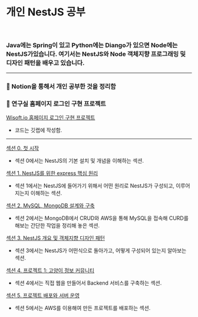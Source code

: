 # 개인 NestJS 공부
<br>

### Java에는 Spring이 있고 Python에는 Diango가 있으면 Node에는 NestJS가있습니다. 여기서는 NestJS와 Node 객체지향 프로그래밍 및 디자인 패턴을 배우고 있습니다.

---
### 📌 Notion을 통해서 개인 공부한 것을 정리함
### 📌 연구실 홈페이지 로그인 구현 프로젝트
[Wisoft.io 홈페이지 로그인 구현 프로젝트](https://gitlab.com/wisoftlabs/member/dongmin/nest-project)
- 코드는 깃랩에 작성함.

---

[섹션 0. 첫 시작 ](https://www.notion.so/moondongmin/0-8e5272c6151b4dd180ab4c9ea7918d3d)
- 섹션 0에서는 NestJS의 기본 설치 및 개념을 이해하는 섹션.

[섹션 1. NestJS를 위한 express 핵심 원리](https://www.notion.so/1-NestJS-express-52194871e5bd4543baf08a1b1ab953c4?pvs=21)
- 섹션 1에서는 NestJS에 들어가기 위해서 어떤 원리로 NestJS가 구성되고, 이루어지는지 이해하는 섹션.

[섹션 2. MySQL, MongoDB 설계와 구축](https://www.notion.so/2-MySQL-MongoDB-0cd3a2add6394145ac2684f5df4e35c6?pvs=21)
- 섹션 2에서는 MongoDB에서 CRUD와 AWS을 통해 MySQL을 접속해 CURD를 해보는 간단한 작업을 정리해 놓은 섹션.

[섹션 3. NestJS 개요 및 객체지향 디자인 패턴](https://www.notion.so/moondongmin/3-NestJS-0e5d8ae1892c490b8c534ca8e94a6ba3)
- 섹션 3에서는 NestJS가 어떤식으로 돌아가고, 어떻게 구성되어 있는지 알아보는 섹션.

[섹션 4. 프로젝트 1: 고양이 정보 커뮤니티](https://www.notion.so/moondongmin/4-1-a8209dfbb8eb4a209be18926f33fb1ef)
- 섹션 4에서는 직접 웹을 만들어서 Backend 서비스를 구축하는 섹션.

[섹션 5. 프로젝트 배포와 서버 운영](https://www.notion.so/moondongmin/5-5ae58a552f75453899af3572a41761e0)
- 섹션 5에서는 AWS를 이용해여 만든 프로젝트를 배포하는 섹션.